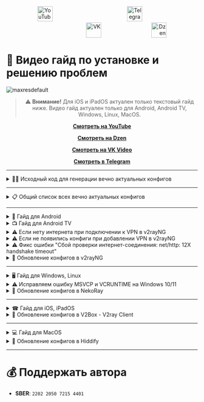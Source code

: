 <div align="center">
  <span style="display: inline-block; width: 33.3%; text-align: left;">
    <a href="https://www.youtube.com/@avencores/" target="_blank">
      <img src="https://github.com/user-attachments/assets/338bcd74-e3c3-4700-87ab-7985058bd17e" alt="YouTube" height="40">
    </a>
  </span>
  <span style="display: inline-block; width: 33.3%; text-align: center;">
    <a href="https://t.me/avencoresyt" target="_blank">
      <img src="https://github.com/user-attachments/assets/939f8beb-a49a-48cf-89b9-d610ee5c4b26" alt="Telegram" height="40">
    </a>
  </span>
  <span style="display: inline-block; width: 33.3%; text-align: right;">
    <a href="https://vk.com/avencoresvk" target="_blank">
      <img src="https://github.com/user-attachments/assets/dc109dda-9045-4a06-95a5-3399f0e21dc4" alt="VK" height="40">
    </a>
  </span>
  </span>
  <span style="display: inline-block; width: 33.3%; text-align: right;">
    <a href="https://dzen.ru/avencores" target="_blank">
      <img src="https://github.com/user-attachments/assets/bd55f5cf-963c-4eb8-9029-7b80c8c11411" alt="Dzen" height="40">
    </a>
  </span>
</div>

</div>

# 🎦 Видео гайд по установке и решению проблем

![maxresdefault](https://github.com/user-attachments/assets/e36e2351-3b1a-4b90-87f7-cafbc74f238c)

<div align="center">

> ⚠️ **Внимание!** Для iOS и iPadOS актуален только текстовый гайд ниже. Видео гайд актуален только для Android, Android TV, Windows, Linux, MacOS.

[**Смотреть на YouTube**](https://youtu.be/sagz2YluM70)  

[**Смотреть на Dzen**](https://dzen.ru/video/watch/680d58f28c6d3504e953bd6d)  

[**Смотреть на VK Video**](https://vk.com/video-200297343_456239303)

[**Смотреть в Telegram**](https://t.me/avencoreschat/56595)

</div>


---
<details>

<summary>👩‍💻 Исходный код для генерации вечно актуальных конфигов</summary>

Ссылка на исходный код - [Ссылка](https://github.com/AvenCores/goida-vpn-configs/tree/main/source)

</details>


---
<details>

<summary>📋 Общий список всех вечно актуальных конфигов</summary>

1) `https://github.com/AvenCores/goida-vpn-configs/raw/refs/heads/main/githubmirror/1.txt  неактуально ` 
2) `https://github.com/AvenCores/goida-vpn-configs/raw/refs/heads/main/githubmirror/2.txt  неактуально `
3) `https://github.com/AvenCores/goida-vpn-configs/raw/refs/heads/main/githubmirror/3.txt неактуально `
4) `https://github.com/AvenCores/goida-vpn-configs/raw/refs/heads/main/githubmirror/4.txt неактуально `
5) `https://github.com/AvenCores/goida-vpn-configs/raw/refs/heads/main/githubmirror/5.txt неактуально `
6) `https://github.com/AvenCores/goida-vpn-configs/raw/refs/heads/main/githubmirror/6.txt неактуально `
7) `https://github.com/AvenCores/goida-vpn-configs/raw/refs/heads/main/githubmirror/7.txt неактуально `
8) `https://github.com/AvenCores/goida-vpn-configs/raw/refs/heads/main/githubmirror/8.txt неактуально `
9) `https://github.com/AvenCores/goida-vpn-configs/raw/refs/heads/main/githubmirror/9.txt неактуально `
10) `https://github.com/AvenCores/goida-vpn-configs/raw/refs/heads/main/githubmirror/10.txt неактуально `
11) `https://github.com/AvenCores/goida-vpn-configs/raw/refs/heads/main/githubmirror/11.txt неактуально `
12) `https://github.com/AvenCores/goida-vpn-configs/raw/refs/heads/main/githubmirror/12.txt неактуально `
13) `https://github.com/AvenCores/goida-vpn-configs/raw/refs/heads/main/githubmirror/13.txt неактуально `
14) `https://github.com/AvenCores/goida-vpn-configs/raw/refs/heads/main/githubmirror/14.txt неактуально `
15) `https://github.com/AvenCores/goida-vpn-configs/raw/refs/heads/main/githubmirror/15.txt неактуально `
16) `https://github.com/AvenCores/goida-vpn-configs/raw/refs/heads/main/githubmirror/16.txt неактуально `
17) `https://github.com/AvenCores/goida-vpn-configs/raw/refs/heads/main/githubmirror/17.txt неактуально `
18) `https://github.com/AvenCores/goida-vpn-configs/raw/refs/heads/main/githubmirror/18.txt неактуально `
19) `https://github.com/AvenCores/goida-vpn-configs/raw/refs/heads/main/githubmirror/19.txt неактуально `
20) `https://github.com/AvenCores/goida-vpn-configs/raw/refs/heads/main/githubmirror/20.txt неактуально `
21) `https://github.com/AvenCores/goida-vpn-configs/raw/refs/heads/main/githubmirror/21.txt неактуально `
22) `https://github.com/AvenCores/goida-vpn-configs/raw/refs/heads/main/githubmirror/22.txt неактуально `
23) `https://github.com/AvenCores/goida-vpn-configs/raw/refs/heads/main/githubmirror/23.txt неактуально `

🔗 [Ссылка на QR-коды вечно актуальных конфигов](https://github.com/AvenCores/goida-vpn-configs/tree/main/qr-codes)
</details>


---
<details>

<summary>📱 Гайд для Android</summary>

**1.** Скачиваем **v2rayNG** - [Ссылка](https://github.com/2dust/v2rayNG/releases/download/1.10.7/v2rayNG_1.10.7_universal.apk)

**2.** Копируем в буфер обмена: 

 - [ ] **Вечно актуальные**

1) `https://github.com/AvenCores/goida-vpn-configs/raw/refs/heads/main/githubmirror/1.txt  неактуально ` 
2) `https://github.com/AvenCores/goida-vpn-configs/raw/refs/heads/main/githubmirror/2.txt  неактуально `
3) `https://github.com/AvenCores/goida-vpn-configs/raw/refs/heads/main/githubmirror/3.txt неактуально `
4) `https://github.com/AvenCores/goida-vpn-configs/raw/refs/heads/main/githubmirror/4.txt неактуально `
5) `https://github.com/AvenCores/goida-vpn-configs/raw/refs/heads/main/githubmirror/5.txt неактуально `
6) `https://github.com/AvenCores/goida-vpn-configs/raw/refs/heads/main/githubmirror/6.txt неактуально `
7) `https://github.com/AvenCores/goida-vpn-configs/raw/refs/heads/main/githubmirror/7.txt неактуально `
8) `https://github.com/AvenCores/goida-vpn-configs/raw/refs/heads/main/githubmirror/8.txt неактуально `
9) `https://github.com/AvenCores/goida-vpn-configs/raw/refs/heads/main/githubmirror/9.txt неактуально `
10) `https://github.com/AvenCores/goida-vpn-configs/raw/refs/heads/main/githubmirror/10.txt неактуально `
11) `https://github.com/AvenCores/goida-vpn-configs/raw/refs/heads/main/githubmirror/11.txt неактуально `
12) `https://github.com/AvenCores/goida-vpn-configs/raw/refs/heads/main/githubmirror/12.txt неактуально `
13) `https://github.com/AvenCores/goida-vpn-configs/raw/refs/heads/main/githubmirror/13.txt неактуально `
14) `https://github.com/AvenCores/goida-vpn-configs/raw/refs/heads/main/githubmirror/14.txt неактуально `
15) `https://github.com/AvenCores/goida-vpn-configs/raw/refs/heads/main/githubmirror/15.txt неактуально `
16) `https://github.com/AvenCores/goida-vpn-configs/raw/refs/heads/main/githubmirror/16.txt неактуально `
17) `https://github.com/AvenCores/goida-vpn-configs/raw/refs/heads/main/githubmirror/17.txt неактуально `
18) `https://github.com/AvenCores/goida-vpn-configs/raw/refs/heads/main/githubmirror/18.txt неактуально `
19) `https://github.com/AvenCores/goida-vpn-configs/raw/refs/heads/main/githubmirror/19.txt неактуально `
20) `https://github.com/AvenCores/goida-vpn-configs/raw/refs/heads/main/githubmirror/20.txt неактуально `
21) `https://github.com/AvenCores/goida-vpn-configs/raw/refs/heads/main/githubmirror/21.txt неактуально `
22) `https://github.com/AvenCores/goida-vpn-configs/raw/refs/heads/main/githubmirror/22.txt неактуально `
23) `https://github.com/AvenCores/goida-vpn-configs/raw/refs/heads/main/githubmirror/23.txt неактуально `

**3.** Заходим в приложение **v2rayNG** и в правом верхнем углу нажимаем на ➕, а затем выбираем **Импорт из буфера обмена**.
   
**4.** Нажимаем **справа сверху на три точки**, а затем **Проверка профилей группы**, после окончания проверки в этом же меню нажмите на **Сортировка по результатам теста**. 

**5.** Выбираем нужный вам сервер и затем нажимаем на кнопку ▶️ в правом нижнем углу.

</details>

<details>

<summary>📺 Гайд для Android TV</summary>

**1.** Скачиваем **v2rayNG** - [Ссылка](https://github.com/2dust/v2rayNG/releases/download/1.10.7/v2rayNG_1.10.7_universal.apk)

**2.** Скачиваем **QR-коды** вечно актуальных конфигов - [Ссылка](https://github.com/AvenCores/goida-vpn-configs/tree/main/qr-codes)

**3**. Заходим в приложение **v2rayNG** и в правом верхнем углу нажимаем на ➕, а затем выбираем **Импорт из QR-кода**, выбираем картинку нажав на иконку фото в правом верхнем углу.

**4.** Нажимаем **справа сверху на три точки**, а затем **Проверка профилей группы**, после окончания проверки в этом же меню нажмите на **Сортировка по результатам теста**. 

**5.** Выбираем нужный вам сервер и затем нажимаем на кнопку ▶️ в правом нижнем углу.

</details>

<details>

<summary>⚠ Если нету интернета при подключении к VPN в v2rayNG</summary>

Ссылка на видео с демонстрацией фикса - [Ссылка](https://t.me/avencoreschat/25254)

</details>

<details>

<summary>⚠ Если не появились конфиги при добавлении VPN в v2rayNG</summary>

**1.** Нажмите на **три полоски** в **левом верхнем углу**.

**2.** Нажимаем на кнопку **Группы**.

**3.** Нажимаем на **иконку кружка со стрелкой** в **верхнем правом углу** и дожидаемся окончания обновления.

</details>

<details>

<summary>⚠ Фикс ошибки "Cбой проверки интернет-соединения: net/http: 12X handshake timeout"</summary>

**1.** На рабочем столе зажимаем на иконке **v2rayNG** и нажимаем на пункт **О приложении**.

**2.** Нажимаем на кнопку **Остановить** и заново запускаем **v2rayNG**.

</details>

<details>

<summary>🔄 Обновление конфигов в v2rayNG</summary>

**1.** Нажимаем на **иконку трех полосок** в **левом верхнем углу**.

**2.** Выбираем вкладку **Группы**.

**3.** Нажимаем на **иконку кружка со стрелкой** в **правом верхнем углу**.

</details>


---
<details>

<summary>🖥 Гайд для Windows, Linux</summary>

**1.** Скачиваем **NekoRay** - [Windows 10/11](https://github.com/Mahdi-zarei/nekoray/releases/download/4.3.5/nekoray-4.3.5-2025-05-16-windows64.zip) / [Windows 7](https://github.com/parhelia512/nekoray-win7/releases/download/4.3.4/nekoray-4.3.4-2025-04-23-windows64.zip) / [Linux](https://github.com/Mahdi-zarei/nekoray/releases/download/4.3.4/nekoray-4.3.4-2025-04-23-linux64.zip)

**2.** Копируем в буфер обмена: 

 - [ ] **Вечно актуальные**

1) `https://github.com/AvenCores/goida-vpn-configs/raw/refs/heads/main/githubmirror/1.txt  неактуально ` 
2) `https://github.com/AvenCores/goida-vpn-configs/raw/refs/heads/main/githubmirror/2.txt  неактуально `
3) `https://github.com/AvenCores/goida-vpn-configs/raw/refs/heads/main/githubmirror/3.txt неактуально `
4) `https://github.com/AvenCores/goida-vpn-configs/raw/refs/heads/main/githubmirror/4.txt неактуально `
5) `https://github.com/AvenCores/goida-vpn-configs/raw/refs/heads/main/githubmirror/5.txt неактуально `
6) `https://github.com/AvenCores/goida-vpn-configs/raw/refs/heads/main/githubmirror/6.txt неактуально `
7) `https://github.com/AvenCores/goida-vpn-configs/raw/refs/heads/main/githubmirror/7.txt неактуально `
8) `https://github.com/AvenCores/goida-vpn-configs/raw/refs/heads/main/githubmirror/8.txt неактуально `
9) `https://github.com/AvenCores/goida-vpn-configs/raw/refs/heads/main/githubmirror/9.txt неактуально `
10) `https://github.com/AvenCores/goida-vpn-configs/raw/refs/heads/main/githubmirror/10.txt неактуально `
11) `https://github.com/AvenCores/goida-vpn-configs/raw/refs/heads/main/githubmirror/11.txt неактуально `
12) `https://github.com/AvenCores/goida-vpn-configs/raw/refs/heads/main/githubmirror/12.txt неактуально `
13) `https://github.com/AvenCores/goida-vpn-configs/raw/refs/heads/main/githubmirror/13.txt неактуально `
14) `https://github.com/AvenCores/goida-vpn-configs/raw/refs/heads/main/githubmirror/14.txt неактуально `
15) `https://github.com/AvenCores/goida-vpn-configs/raw/refs/heads/main/githubmirror/15.txt неактуально `
16) `https://github.com/AvenCores/goida-vpn-configs/raw/refs/heads/main/githubmirror/16.txt неактуально `
17) `https://github.com/AvenCores/goida-vpn-configs/raw/refs/heads/main/githubmirror/17.txt неактуально `
18) `https://github.com/AvenCores/goida-vpn-configs/raw/refs/heads/main/githubmirror/18.txt неактуально `
19) `https://github.com/AvenCores/goida-vpn-configs/raw/refs/heads/main/githubmirror/19.txt неактуально `
20) `https://github.com/AvenCores/goida-vpn-configs/raw/refs/heads/main/githubmirror/20.txt неактуально `
21) `https://github.com/AvenCores/goida-vpn-configs/raw/refs/heads/main/githubmirror/21.txt неактуально `
22) `https://github.com/AvenCores/goida-vpn-configs/raw/refs/heads/main/githubmirror/22.txt неактуально `
23) `https://github.com/AvenCores/goida-vpn-configs/raw/refs/heads/main/githubmirror/23.txt неактуально `


**3.** Нажимаем на **Сервер**, а затем **Импортировать из буфера**.

**4.** Наживаем на **URL Test** в правом верхнем углу и дожидаемся конца теста.

**5.** Выделяем все конфиги комбинацией клавиш **Ctrl + A**, нажимаем **Профили** в верхнем меню, а затем **Сделать тест выбранного URL** и дожидаемся конца теста.

**6.** Выбираем тест с наименьшим **Ping**, а затем нажимаем **ЛКМ** и **Запустить**.

</details>

<details>

<summary>⚠ Исправляем ошибку MSVCP и VCRUNTIME на Windows 10/11</summary>

**1.** Нажимаем **Win+R** и пишем **control**.

**2.** Выбираем **Программы и компоненты**.

**3.** В поиск (справа сверху) пишем слово **Visual** и удалям все что касается **Microsoft Visual**.

**4.** Скачиваем архив и распаковываем - [Ссылка](https://dl.comss.org/download/Visual-C-Runtimes-All-in-One-Jun-2025.zip)

**5.** Запускаем от *имени Администратора* **install_bat.all** и ждем пока все установиться.

</details>

<details>

<summary>🔄 Обновление конфигов в NekoRay</summary>

**1.** Нажимаем на кнопку **Настройки**.

**2.** Выбираем **Группы**.

**3.** Нажимаем на кнопку **Обновить все подписки**.

</details>


---
<details>

<summary>☎ Гайд для iOS, iPadOS</summary>

**1.** Скачиваем **V2Box - V2ray Client** - [Ссылка](https://apps.apple.com/ru/app/v2box-v2ray-client/id6446814690)

**2.** Копируем в буфер обмена:

 - [ ] **Вечно актуальные**

1) `https://github.com/AvenCores/goida-vpn-configs/raw/refs/heads/main/githubmirror/1.txt  неактуально ` 
2) `https://github.com/AvenCores/goida-vpn-configs/raw/refs/heads/main/githubmirror/2.txt  неактуально `
3) `https://github.com/AvenCores/goida-vpn-configs/raw/refs/heads/main/githubmirror/3.txt неактуально `
4) `https://github.com/AvenCores/goida-vpn-configs/raw/refs/heads/main/githubmirror/4.txt неактуально `
5) `https://github.com/AvenCores/goida-vpn-configs/raw/refs/heads/main/githubmirror/5.txt неактуально `
6) `https://github.com/AvenCores/goida-vpn-configs/raw/refs/heads/main/githubmirror/6.txt неактуально `
7) `https://github.com/AvenCores/goida-vpn-configs/raw/refs/heads/main/githubmirror/7.txt неактуально `
8) `https://github.com/AvenCores/goida-vpn-configs/raw/refs/heads/main/githubmirror/8.txt неактуально `
9) `https://github.com/AvenCores/goida-vpn-configs/raw/refs/heads/main/githubmirror/9.txt неактуально `
10) `https://github.com/AvenCores/goida-vpn-configs/raw/refs/heads/main/githubmirror/10.txt неактуально `
11) `https://github.com/AvenCores/goida-vpn-configs/raw/refs/heads/main/githubmirror/11.txt неактуально `
12) `https://github.com/AvenCores/goida-vpn-configs/raw/refs/heads/main/githubmirror/12.txt неактуально `
13) `https://github.com/AvenCores/goida-vpn-configs/raw/refs/heads/main/githubmirror/13.txt неактуально `
14) `https://github.com/AvenCores/goida-vpn-configs/raw/refs/heads/main/githubmirror/14.txt неактуально `
15) `https://github.com/AvenCores/goida-vpn-configs/raw/refs/heads/main/githubmirror/15.txt неактуально `
16) `https://github.com/AvenCores/goida-vpn-configs/raw/refs/heads/main/githubmirror/16.txt неактуально `
17) `https://github.com/AvenCores/goida-vpn-configs/raw/refs/heads/main/githubmirror/17.txt неактуально `
18) `https://github.com/AvenCores/goida-vpn-configs/raw/refs/heads/main/githubmirror/18.txt неактуально `
19) `https://github.com/AvenCores/goida-vpn-configs/raw/refs/heads/main/githubmirror/19.txt неактуально `
20) `https://github.com/AvenCores/goida-vpn-configs/raw/refs/heads/main/githubmirror/20.txt неактуально `
21) `https://github.com/AvenCores/goida-vpn-configs/raw/refs/heads/main/githubmirror/21.txt неактуально `
22) `https://github.com/AvenCores/goida-vpn-configs/raw/refs/heads/main/githubmirror/22.txt неактуально `
23) `https://github.com/AvenCores/goida-vpn-configs/raw/refs/heads/main/githubmirror/23.txt неактуально `


**3.** Заходим в приложение **V2Box - V2ray Client** и переходим во вкладку **Config**, нажимаем на плюсик в правом верхнем углу, затем - **Добавить подписку**, вводим любое **Название** и вставляем ссылку на конфиг в поле **URL**.

**4.** После добавления конфига дожидаемся окончания проверки и выбираем нужный, просто нажав на его название.

**5.** В нижней панели программы нажимаем кнопку **Подключиться**.

</details>

<details>

<summary>🔄 Обновление конфигов в V2Box - V2ray Client</summary>

**1.** Переходим во вкладку **Config**.

**2.** Нажимаем на иконку обновления слева от названия группы подписки.

</details>


---
<details>

<summary>💻 Гайд для MacOS</summary>

**1.** Скачиваем **Hiddify** - [Ссылка](https://github.com/hiddify/hiddify-app/releases/latest/download/Hiddify-MacOS.dmg)

**2.** Нажимаем **Новый профиль**.

**3.** Копируем в буфер обмена:

 - [ ] **Вечно актуальные**

1) `https://github.com/AvenCores/goida-vpn-configs/raw/refs/heads/main/githubmirror/1.txt  неактуально ` 
2) `https://github.com/AvenCores/goida-vpn-configs/raw/refs/heads/main/githubmirror/2.txt  неактуально `
3) `https://github.com/AvenCores/goida-vpn-configs/raw/refs/heads/main/githubmirror/3.txt неактуально `
4) `https://github.com/AvenCores/goida-vpn-configs/raw/refs/heads/main/githubmirror/4.txt неактуально `
5) `https://github.com/AvenCores/goida-vpn-configs/raw/refs/heads/main/githubmirror/5.txt неактуально `
6) `https://github.com/AvenCores/goida-vpn-configs/raw/refs/heads/main/githubmirror/6.txt неактуально `
7) `https://github.com/AvenCores/goida-vpn-configs/raw/refs/heads/main/githubmirror/7.txt неактуально `
8) `https://github.com/AvenCores/goida-vpn-configs/raw/refs/heads/main/githubmirror/8.txt неактуально `
9) `https://github.com/AvenCores/goida-vpn-configs/raw/refs/heads/main/githubmirror/9.txt неактуально `
10) `https://github.com/AvenCores/goida-vpn-configs/raw/refs/heads/main/githubmirror/10.txt неактуально `
11) `https://github.com/AvenCores/goida-vpn-configs/raw/refs/heads/main/githubmirror/11.txt неактуально `
12) `https://github.com/AvenCores/goida-vpn-configs/raw/refs/heads/main/githubmirror/12.txt неактуально `
13) `https://github.com/AvenCores/goida-vpn-configs/raw/refs/heads/main/githubmirror/13.txt неактуально `
14) `https://github.com/AvenCores/goida-vpn-configs/raw/refs/heads/main/githubmirror/14.txt неактуально `
15) `https://github.com/AvenCores/goida-vpn-configs/raw/refs/heads/main/githubmirror/15.txt неактуально `
16) `https://github.com/AvenCores/goida-vpn-configs/raw/refs/heads/main/githubmirror/16.txt неактуально `
17) `https://github.com/AvenCores/goida-vpn-configs/raw/refs/heads/main/githubmirror/17.txt неактуально `
18) `https://github.com/AvenCores/goida-vpn-configs/raw/refs/heads/main/githubmirror/18.txt неактуально `
19) `https://github.com/AvenCores/goida-vpn-configs/raw/refs/heads/main/githubmirror/19.txt неактуально `
20) `https://github.com/AvenCores/goida-vpn-configs/raw/refs/heads/main/githubmirror/20.txt неактуально `
21) `https://github.com/AvenCores/goida-vpn-configs/raw/refs/heads/main/githubmirror/21.txt неактуально `
22) `https://github.com/AvenCores/goida-vpn-configs/raw/refs/heads/main/githubmirror/22.txt неактуально `
23) `https://github.com/AvenCores/goida-vpn-configs/raw/refs/heads/main/githubmirror/23.txt неактуально `


**4.** Нажимаем на кнопку **Добавить из буфера обмена**.
   
**5.** Перейдите в **Настройки**, измените **Вариант маршрутизации** на **Индонезия**.

**6.** Нажмите в левом верхнем меню на иконку настроек и выберите **VPN сервис**.

**7.** Включаем **VPN** нажав на иконку по середине. 

**8.** Для смены сервера включите **VPN** и перейдите во вкладку **Прокси**.

</details>

<details>

<summary>🔄 Обновление конфигов в Hiddify</summary>

**1.** Заходим в приложение **Hiddify** и выбираем нужный вам профиль.

**2.** Нажимаем **слева от названия профиля на иконку обновления**.

</details>

---
# 💰 Поддержать автора
+ **SBER**: `2202 2050 7215 4401`
